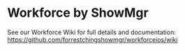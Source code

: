 # Workforce by ShowMgr

See our Workforce Wiki for full details and documentation: https://github.com/forrestchingshowmgr/workforceios/wiki
